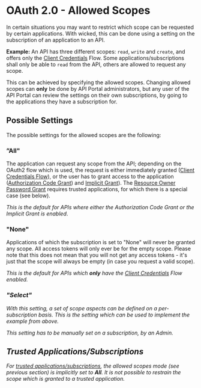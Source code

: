 # OAuth 2.0 - Allowed Scopes

In certain situations you may want to restrict which scope can be requested by certain applications. With wicked, this can be done using a setting on the subscription of an application to an API.

**Example:** An API has three different scopes: <code>read</code>, <code>write</code> and <code>create</code>, and offers only the <a href="oauth2_client_credentials">Client Credentials</a> Flow. Some applications/subscriptions shall only be able to <code>read</code> from the API, others are allowed to request any scope.

This can be achieved by specifying the allowed scopes. Changing allowed scopes can <b>only</b> be done by API Portal administrators, but any user of the API Portal can review the settings on their own subscriptions, by going to the applications they have a subscription for.

## Possible Settings

The possible settings for the allowed scopes are the following:
  
### ”All"

The application can request any scope from the API; depending on the OAuth2 flow which is used, the request is either immediately granted ([Client Credentials Flow](oauth-client-credentials.md)), or the user has to grant access to the application ([Authorization Code Grant](oauth-authorization-code.md)) and [Implicit Grant](oauth-implicit-grant.md)). The [Resource Owner Password Grant](oauth-password-grant.md) requires trusted applications, for which there is a special case (see below). 

_This is the default for APIs where either the Authorization Code Grant or the Implicit Grant is enabled_.

### "None"

Applications of which the subscription is set to "None" will never be granted any scope. All access tokens will only ever be for the empty scope. Please note that this does not mean that you will not get any access tokens - it's just that the scope will always be empty (in case you request a valid scope).

_<i>This is the default for APIs which **only** have the [Client Credentials](oauth-client-credentials.md) Flow enabled_.

### "Select"

With this setting, a set of scope aspects can be defined on a per-subscription basis. This is the setting which can be used to implement the example from above.

_This setting has to be manually set on a subscription, by an Admin_.

## Trusted Applications/Subscriptions

For [trusted applications/subscriptions](trusted-applications.md), the allowed scopes mode (see previous section) is _implicitly_ set to **All**. It is not possible to restrain the scope which is granted to a trusted application.
